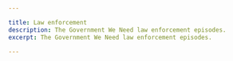 ```yaml
---

title: Law enforcement
description: The Government We Need law enforcement episodes.
excerpt: The Government We Need law enforcement episodes.

---
```

